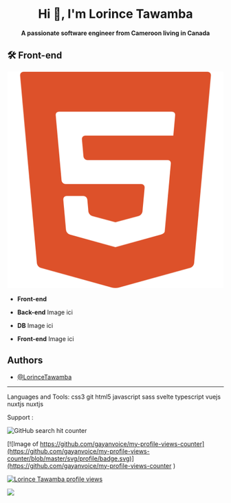 #  <h1 align="center">Hi 👋, I'm Lorince Tawamba</h1> 

**<p align="center">A passionate software engineer from Cameroon living in Canada</p>**

## 🛠 Front-end 
![alt text](https://github.com/LorinceTawamba/LorinceTawamba/blob/main/images/html5.png?raw=true) 



- **Front-end**

- **Back-end**
Image ici 

- **DB**
Image ici 

- **Front-end**
Image ici 

## Authors

- [@LorinceTawamba](https://www.github.com/LorinceTawamba)


--------




Languages and Tools:
css3 git html5 javascript sass svelte typescript vuejs nuxtjs nuxtjs

Support :


![GitHub search hit counter](https://img.shields.io/github/search/:user/:repo/:query)




[![Image of https://github.com/gayanvoice/my-profile-views-counter](https://github.com/gayanvoice/my-profile-views-counter/blob/master/svg/profile/badge.svg)](https://github.com/gayanvoice/my-profile-views-counter
)


[![Lorince Tawamba profile views](https://u8views.com/api/v1/github/profiles/98036133/views/day-week-month-total-count.svg)](https://u8views.com/github/LorinceTawamba)

![](https://img.shields.io/static/v1?label=Profile+views&message=1234567890&color=007ec6&style=plastic)
